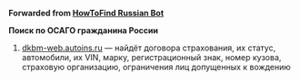 **Forwarded from [HowToFind Russian Bot](https://t.me/HowToFindRU_Robot)**

**Поиск по ОСАГО гражданина России**

1. [dkbm-web.autoins.ru](https://dkbm-web.autoins.ru/dkbm-web-1.0/policyInfo.htm) — найдёт договора страхования, их статус,  автомобили, их VIN, марку, регистрационный знак, номер кузова, страховую организацию, ограничения лиц допущенных к вождению